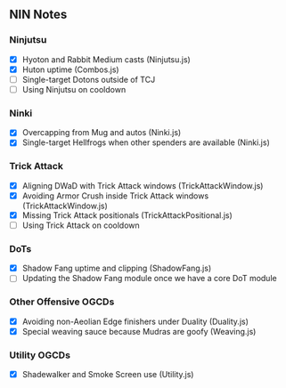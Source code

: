 ## NIN Notes

### Ninjutsu
- [x] Hyoton and Rabbit Medium casts (Ninjutsu.js)
- [x] Huton uptime (Combos.js)
- [ ] Single-target Dotons outside of TCJ
- [ ] Using Ninjutsu on cooldown

### Ninki
- [x] Overcapping from Mug and autos (Ninki.js)
- [x] Single-target Hellfrogs when other spenders are available (Ninki.js)

### Trick Attack
- [x] Aligning DWaD with Trick Attack windows (TrickAttackWindow.js)
- [x] Avoiding Armor Crush inside Trick Attack windows (TrickAttackWindow.js)
- [x] Missing Trick Attack positionals (TrickAttackPositional.js)
- [ ] Using Trick Attack on cooldown

### DoTs
- [x] Shadow Fang uptime and clipping (ShadowFang.js)
- [ ] Updating the Shadow Fang module once we have a core DoT module

### Other Offensive OGCDs
- [x] Avoiding non-Aeolian Edge finishers under Duality (Duality.js)
- [x] Special weaving sauce because Mudras are goofy (Weaving.js)

### Utility OGCDs
- [x] Shadewalker and Smoke Screen use (Utility.js)
